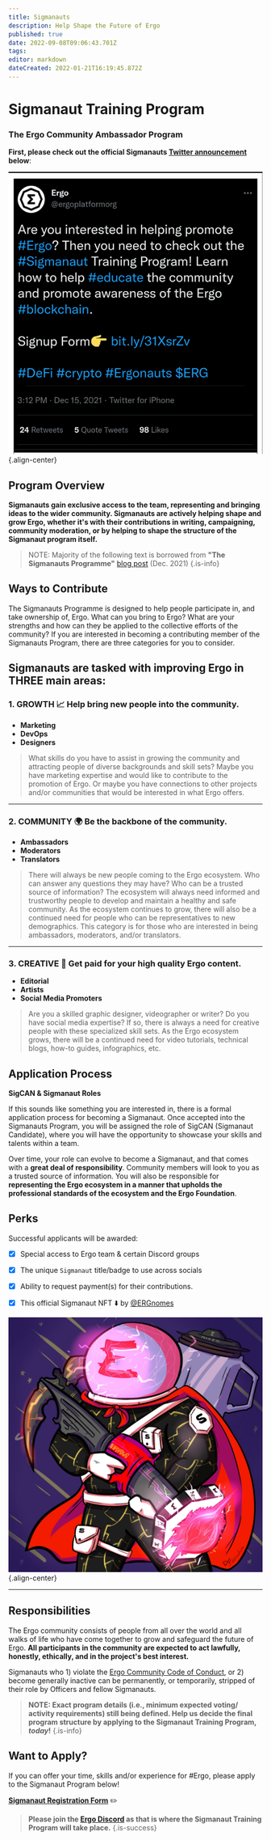 ```yaml
---
title: Sigmanauts
description: Help Shape the Future of Ergo 
published: true
date: 2022-09-08T09:06:43.701Z
tags: 
editor: markdown
dateCreated: 2022-01-21T16:19:45.872Z
---
```


# Sigmanaut Training Program
### The Ergo Community Ambassador Program

 **First, please check out the official Sigmanauts [Twitter announcement](https://twitter.com/ergoplatformorg/status/1471226580160684032?s=20&t=acrTQ2jyD6r5SO_VN4U8WA) below**:

![sigmanauts-announcement-tweet-draftedit.png](/sigmanauts-announcement-tweet-draftedit.png){.align-center}
## Program Overview

**Sigmanauts gain exclusive access to the team, representing and bringing ideas to the wider community. Sigmanauts are actively helping shape and grow Ergo, whether it's with their contributions in writing, campaigning, community moderation, or by helping to shape the structure of the Sigmanaut program itself.** 


> NOTE: Majority of the following text is borrowed from **"The Sigmanauts Programme"** [blog post](https://ergoplatform.org/en/blog/the-sigmanauts-programme/) (Dec. 2021)
> {.is-info}

##  Ways to Contribute 

The Sigmanauts Programme is designed to help people participate in, and take ownership of, Ergo. What can you bring to Ergo? What are your strengths and how can they be applied to the collective efforts of the community? If you are interested in becoming a contributing member of the Sigmanauts Program, there are three categories for you to consider.

 **Sigmanauts are tasked with improving Ergo in THREE main areas:**
---
### 1. GROWTH 📈 **Help bring new people into the community**.
- **Marketing**
- **DevOps** 
- **Designers**
>
> What skills do you have to assist in growing the community and attracting people of diverse backgrounds and skill sets? Maybe you have marketing expertise and would like to contribute to the promotion of Ergo. Or maybe you have connections to other projects and/or communities that would be interested in what Ergo offers.
-----
### 2. COMMUNITY 🌍 **Be the backbone of the community.**
- **Ambassadors**
- **Moderators**
- **Translators**
>
> There will always be new people coming to the Ergo ecosystem. Who can answer any questions they may have? Who can be a trusted source of information? The ecosystem will always need informed and trustworthy people to develop and maintain a healthy and safe community. As the ecosystem continues to grow, there will also be a continued need for people who can be representatives to new demographics. This category is for those who are interested in being ambassadors, moderators, and/or translators.
-----
### 3. CREATIVE 🎨 **Get paid for your high quality Ergo content.**
- **Editorial**
- **Artists** 
- **Social Media Promoters**
>
>Are you a skilled graphic designer, videographer or writer? Do you have social media expertise? If so, there is always a need for creative people with these specialized skill sets. As the Ergo ecosystem grows, there will be a continued need for video tutorials, technical blogs, how-to guides, infographics, etc.

## Application Process

**SigCAN & Sigmanaut Roles** 

If this sounds like something you are interested in, there is a formal application process for becoming a Sigmanaut. Once accepted into the Sigmanauts Program, you will be assigned the role of SigCAN (Sigmanaut Candidate), where you will have the opportunity to showcase your skills and talents within a team. 

Over time, your role can evolve to become a Sigmanaut, and that comes with a **great deal of responsibility**. Community members will look to you as a trusted source of information. You will also be responsible for **representing the Ergo ecosystem in a manner that upholds the professional standards of the ecosystem and the Ergo Foundation**.


## Perks 


Successful applicants will be awarded:


- [x] Special access to Ergo team & certain Discord groups 

- [x] The unique `Sigmanaut` title/badge to use across socials

- [x] Ability to request payment(s) for their contributions.

- [x] This official Sigmanaut NFT ⬇️ by [@ERGnomes](https://t.co/n0Cpbjel67) 

![sigmanautnft.jpg](/sigmanautnft.jpg){.align-center}
____


## Responsibilities

The Ergo community consists of people from all over the world and all walks of life who have come together to grow and safeguard the future of Ergo. **All participants in the community are expected to act lawfully, honestly, ethically, and in the project's best interest.**

Sigmanauts who 1) violate the [Ergo Community Code of Conduct](/en/Ergo/Contributing/code-of-conduct), or 2) become generally inactive can be permanently, or temporarily, stripped of their role by Officers and fellow Sigmanauts.

> **NOTE: Exact program details (i.e., minimum expected voting/ activity requirements) still being defined. Help us decide the final program structure by applying to the Sigmanaut Training Program, *today*!**
{.is-info}


## Want to Apply?

If you can offer your time, skills and/or experience for #Ergo, please apply to the Sigmanaut Program below!


[**Sigmanaut Registration Form**](https://q9fwzopidh8.typeform.com/to/RdWAB3MS?typeform-source=www.reddit.com) ✏️

> **Please join the [Ergo Discord](https://discord.com/invite/nr4JRnhAyV) as that is where the Sigmanaut Training Program will take place.**
{.is-success}

